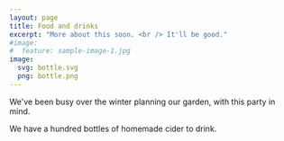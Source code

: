 ```yaml
---
layout: page
title: Food and drinks
excerpt: "More about this soon. <br /> It'll be good."
#image:
#  feature: sample-image-1.jpg
image:
  svg: bottle.svg
  png: bottle.png
---
```


We've been busy over the winter planning our garden, with this party in mind.

We have a hundred bottles of homemade cider to drink.  
